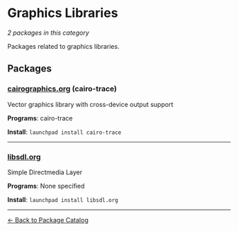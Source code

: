 # Graphics Libraries

*2 packages in this category*

Packages related to graphics libraries.

## Packages

### [cairographics.org](../packages/cairographicsorg.md) (cairo-trace)

Vector graphics library with cross-device output support

**Programs**: cairo-trace

**Install**: `launchpad install cairo-trace`

---

### [libsdl.org](../packages/libsdlorg.md)

Simple Directmedia Layer

**Programs**: None specified

**Install**: `launchpad install libsdl.org`

---

[← Back to Package Catalog](../package-catalog.md)
